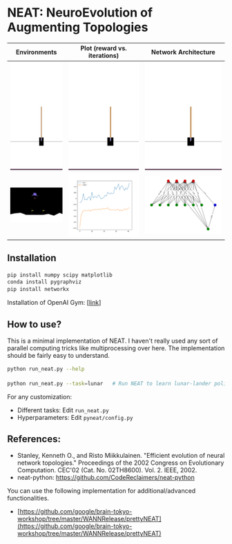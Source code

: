 [inverted_pendulum_gif]: media/inverted_pendulum.gif "Inverted Pendulum GIF"
[inverted_pendulum_plot]: media/inverted_pendulum_NEAT.png "Inverted Pendulum PLOT"
[inverted_pendulum_neural_network]: media/inverted_pendulum_network_NEAT.png "Inverted Pendulum Neural Network"
[lunar_lander_gif]: media/lunar_lander.gif "Lunar lander GIF"
[lunar_lander_plot]: media/lunar_lander_NEAT.png "Lunar lander PLOT"
[lunar_lander_neural_network]: media/lunar_lander_network_NEAT.png "Lunar lander Neural Network"

# NEAT: NeuroEvolution of Augmenting Topologies

 Environments | Plot (reward vs. iterations) | Network Architecture
:---: | :---: | :---:
<img src="media/inverted_pendulum.gif" width="250" height="250"/> | <img src="media/inverted_pendulum.gif" width="250" height="250"/> | <img src="media/inverted_pendulum.gif" width="250" height="250"/>
 ![lunar_lander_gif][lunar_lander_gif] | ![lunar_lander_plot][lunar_lander_plot] | ![lunar_lander_neural_network][lunar_lander_neural_network]

## Installation

```bash
pip install numpy scipy matplotlib
conda install pygraphviz
pip install networkx
```

Installation of OpenAI Gym: [[link](https://github.com/openai/gym)]

## How to use?

This is a minimal implementation of NEAT. I haven't really used any sort of parallel computing tricks like multiprocessing over here. The implementation should be fairly easy to understand.

```bash
python run_neat.py --help

python run_neat.py --task=lunar   # Run NEAT to learn lunar-lander policy
```

For any customization:
* Different tasks: Edit ``run_neat.py``  
* Hyperparameters: Edit ``pyneat/config.py``

## References:
* Stanley, Kenneth O., and Risto Miikkulainen. "Efficient evolution of neural network topologies." Proceedings of the 2002 Congress on Evolutionary Computation. CEC'02 (Cat. No. 02TH8600). Vol. 2. IEEE, 2002.
* neat-python: https://github.com/CodeReclaimers/neat-python

You can use the following implementation for additional/advanced functionalities.
* [https://github.com/google/brain-tokyo-workshop/tree/master/WANNRelease/prettyNEAT](https://github.com/google/brain-tokyo-workshop/tree/master/WANNRelease/prettyNEAT) 
